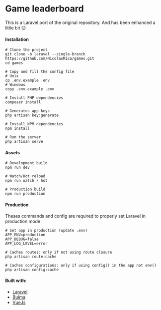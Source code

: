 # Game leaderboard

This is a Laravel port of the original repository. And has been enhanced a little bit 😉 

#### Installation
```shell
# Clone the project
git clone -b laravel --single-branch https://github.com/NicolasMica/games.git
cd games
 
# Copy and fill the config file
# Unix
cp .env.example .env
# Windows
copy .env.example .env
 
# Install PHP dependencies
composer install
 
# Generates app keys
php artisan key:generate
 
# Install NPM dependencies
npm install
 
# Run the server
php artisan serve
```
#### Assets
```shell
# Development build
npm run dev
 
# Watch/Hot reload
npm run watch / hot
 
# Production build
npm run production
```

#### Production
Theses commands and config are required to properly set Laravel in production mode
```shell
# Set app in production (update .env)
APP_ENV=production
APP_DEBUG=false
APP_LOG_LEVEL=error
 
# Caches routes: only if not using route closure
php artisan route:cache
 
# Caches configurations: only if using config() in the app not env()
php artisan config:cache
```

#### Built with:
- [Laravel](https://laravel.com)
- [Bulma](https://bulma.io)
- [VueJs](https://vuejs.org)

